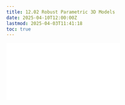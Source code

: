 ```yaml
---
title: 12.02 Robust Parametric 3D Models
date: 2025-04-10T12:00:00Z
lastmod: 2025-04-03T11:41:18
toc: true
---
```


![Link to included file contents](../../../../3d-modeling/fusion-360/robust-parametric-models-fusion-360.md)
